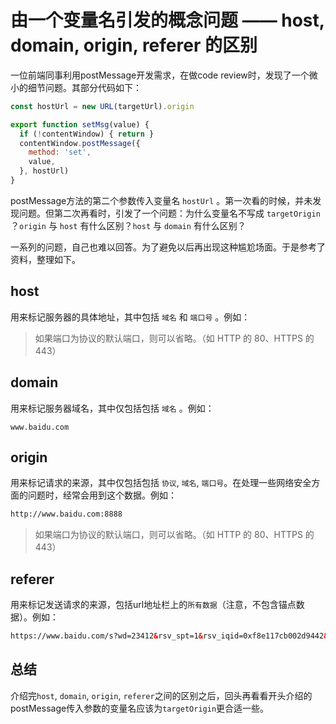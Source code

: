 # 由一个变量名引发的概念问题 —— host, domain, origin, referer 的区别

一位前端同事利用postMessage开发需求，在做code review时，发现了一个微小的细节问题。其部分代码如下：

```js
const hostUrl = new URL(targetUrl).origin

export function setMsg(value) {
  if (!contentWindow) { return }
  contentWindow.postMessage({
    method: 'set',
    value,
  }, hostUrl)
}
```

postMessage方法的第二个参数传入变量名 `hostUrl` 。第一次看的时候，并未发现问题。但第二次再看时，引发了一个问题：为什么变量名不写成 `targetOrigin` ？`origin` 与 `host` 有什么区别？`host` 与 `domain` 有什么区别？

一系列的问题，自己也难以回答。为了避免以后再出现这种尴尬场面。于是参考了资料，整理如下。

## host

用来标记服务器的具体地址，其中包括 `域名` 和 `端口号` 。例如：

> 如果端口为协议的默认端口，则可以省略。（如 HTTP 的 80、HTTPS 的 443）

## domain

用来标记服务器域名，其中仅包括包括 `域名` 。例如：

```http
www.baidu.com
```

## origin

用来标记请求的来源，其中仅包括包括 `协议`, `域名`, `端口号`。在处理一些网络安全方面的问题时，经常会用到这个数据。例如：

```html
http://www.baidu.com:8888
```

> 如果端口为协议的默认端口，则可以省略。（如 HTTP 的 80、HTTPS 的 443）

## referer

用来标记发送请求的来源，包括url地址栏上的`所有数据`（注意，不包含锚点数据）。例如：

```html
https://www.baidu.com/s?wd=23412&rsv_spt=1&rsv_iqid=0xf8e117cb002d9442&issp=1&f=8&rsv_bp=1&rsv_idx=2&ie=utf-8&tn=baiduhome_pg&rsv_enter=0&rsv_dl=tb&rsv_sug3=6&rsv_sug1=2&rsv_sug7=101&rsv_btype=i&prefixsug=2%2526lt%253B412&rsp=0&inputT=1385&rsv_sug4=1589
```

## 总结

介绍完`host`, `domain`, `origin`, `referer`之间的区别之后，回头再看看开头介绍的postMessage传入参数的变量名应该为`targetOrigin`更合适一些。
